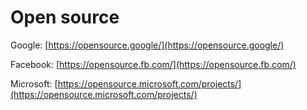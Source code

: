 # Open source

Google: [https://opensource.google/](https://opensource.google/)

Facebook: [https://opensource.fb.com/](https://opensource.fb.com/)

Microsoft: [https://opensource.microsoft.com/projects/](https://opensource.microsoft.com/projects/)
